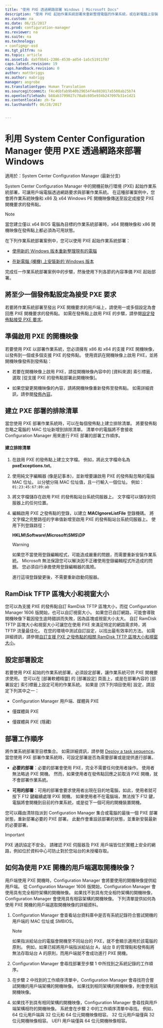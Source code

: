 ```yaml
---
title: "使用 PXE 透過網路部署 Windows | Microsoft Docs"
description: "使用 PXE 起始作業系統部署來重新整理電腦的作業系統，或在新電腦上安裝新的 Windows 版本。"
ms.custom: na
ms.date: 06/15/2017
ms.prod: configuration-manager
ms.reviewer: na
ms.suite: na
ms.technology:
- configmgr-osd
ms.tgt_pltfrm: na
ms.topic: article
ms.assetid: da5f8b61-2386-4530-ad54-1a5c51911f07
caps.latest.revision: 19
caps.handback.revision: 0
author: mattbriggs
ms.author: mabrigg
manager: angrobe
ms.translationtype: Human Translation
ms.sourcegitcommit: f4c46bfab9b40b29654f4e883817a5508ab25b74
ms.openlocfilehash: b88ab3799027c78a8c605e934b247097b31e1d21
ms.contentlocale: zh-tw
ms.lasthandoff: 06/28/2017


---
```

# <a name="use-pxe-to-deploy-windows-over-the-network-with-system-center-configuration-manager"></a>利用 System Center Configuration Manager 使用 PXE 透過網路來部署 Windows

適用於：System Center Configuration Manager (最新分支)

System Center Configuration Manager 中的開機前執行環境 (PXE) 起始作業系統部署，可讓用戶端電腦透過網路要求與部署作業系統。 在這種部署案例中，您會將作業系統映像和 x86 及 x64 Windows PE 開機映像傳送至設定成接受 PXE 開機要求的發佈點。

> [!NOTE]  
>  當您建立僅以 x64 BIOS 電腦為目標的作業系統部署時，x64 開機映像和 x86 開機映像在發佈點上都必須為可用狀態。

在下列作業系統部署案例中，您可以使用 PXE 起始作業系統部署：

-   [使用新的 Windows 版本重新整理現有的電腦](refresh-an-existing-computer-with-a-new-version-of-windows.md)  

-   [在新電腦 (裸機) 上安裝新的 Windows 版本](install-new-windows-version-new-computer-bare-metal.md)  

完成任一作業系統部署案例中的步驟，然後使用下列各節的內容準備 PXE 起始部署。

##  <a name="BKMK_Configure"></a> 將至少一個發佈點設定為接受 PXE 要求
若要將作業系統部署至發出 PXE 開機要求的用戶端上，請使用一或多個設定為會回應 PXE 開機要求的發佈點。 如需在發佈點上啟用 PXE 的步驟，請參閱[設定發佈點接受 PXE 要求](../get-started/prepare-site-system-roles-for-operating-system-deployments.md#BKMK_PXEDistributionPoint)。

## <a name="prepare-a-pxe-enabled-boot-image"></a>準備啟用 PXE 的開機映像
若要使用 PXE 以部署作業系統，您必須擁有 x86 和 x64 的支援 PXE 開機映像，以發佈到一個或多個支援 PXE 的發佈點。 使用資訊在開機映像上啟用 PXE，並將開機映像發佈到發佈點：

-   若要在開機映像上啟用 PXE，請從開機映像內容中的 [資料來源] 索引標籤，選取 [從支援 PXE 的發佈點部署此開機映像]。

-   如果您變更開機映像的內容，請將開機映像重新發佈至發佈點。 如需詳細資訊，請參閱[發佈內容](../../core/servers/deploy/configure/deploy-and-manage-content.md#a-namebkmkdistributea-distribute-content)。

##  <a name="BKMK_PXEExclusionList"></a> 建立 PXE 部署的排除清單
當您使用 PXE 部署作業系統時，可以在每個發佈點上建立排除清單。 將要發佈點忽略之電腦的 MAC 位址新增到排除清單。 清單中的電腦將不會接收 Configuration Manager 用來進行 PXE 部署的部署工作順序。

#### <a name="to-create-the-exclusion-list"></a>建立排除清單

1.  在啟用 PXE 的發佈點上建立文字檔。 例如，將此文字檔命名為 **pxeExceptions.txt**。

2.  使用純文字編輯器 (像是記事本)，並新增要讓啟用 PXE 的發佈點忽略的電腦 MAC 位址。 以分號分隔 MAC 位址值，且一行輸入一個位址。 例如： `01:23:45:67:89:ab`

3.  將文字檔儲存在啟用 PXE 的發佈點站台系統伺服器上。 文字檔可以儲存到伺服器上的任何位置。

4.  編輯啟用 PXE 之發佈點的登錄，以建立 **MACIgnoreListFile** 登錄機碼。 將文字檔之完整路徑的字串值新增至啟用 PXE 的發佈點站台系統伺服器上。 使用下列登錄路徑：

     **HKLM\Software\Microsoft\SMS\DP**  

    > [!WARNING]  
    >  如果您不當使用登錄編輯程式，可能造成嚴重的問題，而需要重新安裝作業系統。 Microsoft 無法保證您可以解決因不正確使用登錄編輯程式所造成的問題。 您必須自行承擔使用登錄編輯器的風險。

     進行這項登錄變更後，不需要重新啟動伺服器。

##  <a name="BKMK_RamDiskTFTP"></a>RamDisk TFTP 區塊大小和視窗大小
您可以為支援 PXE 的發佈點自訂 RamDisk TFTP 區塊大小，而從 Configuration Manager 1606 版開始，也可以自訂視窗大小。 如果您已自訂網路，可能會導致開機映像下載因發生逾時錯誤而失敗，因為區塊或視窗大小太大。 自訂 RamDisk TFTP 區塊大小和視窗大小可讓您在使用 PXE 來滿足特定的網路需求時，將 TFTP 流量最佳化。 在您的環境中測試自訂設定，以找出最有效率的方法。 如需詳細資訊，請參閱[自訂支援 PXE 之發佈點的相關 RamDisk TFTP 區塊大小和視窗大小](../get-started/prepare-site-system-roles-for-operating-system-deployments.md#BKMK_RamDiskTFTP)。

## <a name="configure-deployment-settings"></a>設定部署設定
若要使用 PXE 起始的作業系統部署，必須設定部署，讓作業系統可供 PXE 開機要求使用。 您可以在 [部署軟體精靈] 的 [部署設定] 頁面上，或是在部署內容的 [部署設定] 索引標籤上設定可用的作業系統。 如果是 [供下列項目使用]  設定，請設定下列其中之一：

-   Configuration Manager 用戶端、媒體與 PXE

-   僅媒體與 PXE

-   僅媒體與 PXE (隱藏)

##  <a name="BKMK_Deploy"></a> 部署工作順序
將作業系統部署至目標集合。 如需詳細資訊，請參閱 [Deploy a task sequence](manage-task-sequences-to-automate-tasks.md#BKMK_DeployTS)。 當您使用 PXE 部署作業系統時，可設定部署是否為需要部署或是提供進行部署。

-   **必要的部署**：必要的部署會使用 PXE，完全不需要任何使用者操作。 使用者無法略過 PXE 開機。 然而，如果使用者在發佈點回應之前取消 PXE 開機，就不會部署作業系統。

-   **可用的部署**：可用的部署會要求使用者出現在目的地電腦，如此，使用者就可按下 F12 鍵繼續處理 PXE 開機。 如果使用者不在電腦端，無法按下 F12 鍵，電腦將會開機到目前的作業系統，或是從下一個可用的開機裝置開機。

您可以藉由清除指派到 Configuration Manager 集合或電腦的最後一個 PXE 部署狀態，重新部署必要的 PXE 部署。 此動作會重設該部署的狀態，並重新安裝最新的必要部署。

> [!IMPORTANT]
> PXE 通訊協定不安全。 請確認 PXE 伺服器及 PXE 用戶端皆位於實體上安全的網路，例如位於資料中心可防止對於您站台的未授權存取。

##  <a name="how-is-the-boot-image-selected-for-clients-booting-with-pxe"></a>如何為使用 PXE 開機的用戶端選取開機映像？
用戶端使用 PXE 開機時，Configuration Manager 會將要使用的開機映像提供給用戶端。 從 Configuration Manager 1606 版開始，Configuration Manager 會使用具有完全相符架構的開機映像。 如果找不到具有完全相符架構的開機映像，Configuration Manager 會使用具有相容架構的開機映像。 下列清單提供如何為使用 PXE 開機的用戶端選取開機映像的詳細資料。
1. Configuration Manager 會查看站台資料庫中是否有系統記錄符合嘗試開機的用戶端的 MAC 位址或 SMBIOS。  

    > [!NOTE]
    > 如果指派給站台的電腦會開機至不同站台的 PXE，就不會顯示適用於該電腦的原則。 例如，如果已經將用戶端指派給站台 A，站台 B 的管理點和發佈點將無法存取站台 A 的原則，而用戶端就不會成功進行 PXE 開機。

2. Configuration Manager 會尋找部署至步驟 1 中所找到之系統記錄的工作順序。

3. 在步驟 2 中找到的工作順序清單中，Configuration Manager 會尋找符合嘗試開機的用戶端架構的開機映像。 如果找到相同架構的開機映像，則會使用該開機映像。

4. 如果找不到具有相同架構的開機映像，Configuration Manager 會尋找與用戶端架構相符的開機映像。 系統會在步驟 2 中的工作順序清單中尋找。 例如，64 位元用戶端與 32 位元和 64 位元開機映像相容。 32 位元用戶端僅與 32 位元開機映像相容。 UEFI 用戶端僅與 64 位元開機映像相容。

